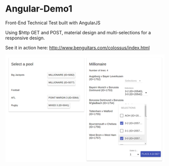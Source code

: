 # Angular-Demo1
Front-End Technical Test built with AngularJS

Using $http GET and POST, material design and multi-selections for a responsive design.

See it in action here: http://www.benguitars.com/colossus/index.html

![Alt text](/screenshot.png?raw=true "Angular-Demo1")
